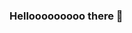 ### Hellooooooooo there 👋

<!--
**swarkewalia/swarkewalia** is a ✨ _special_ ✨ repository because its `README.md` (this file) appears on your GitHub profile.

Here are some ideas to get you started:

- 🔭 I’m currently working on ...
- 🌱 I’m currently learning about Github
- 👯 I’m looking to collaborate on ...
- 🤔 I’m looking for help with ...
- 💬 Ask me about ...
- 📫 How to reach me: kewalia.s@northeastern.edu
- 😄 Pronouns: she/her
- ⚡ Fun fact: ...
-->
